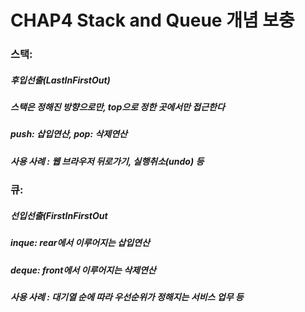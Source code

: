 # CHAP4 Stack and Queue 개념 보충

### 스택:  
##### 후입선출(LastInFirstOut)  
##### 스택은 정해진 방향으로만, top으로 정한 곳에서만 접근한다  
##### push: 삽입연산, pop: 삭제연산  
##### 사용 사례 : 웹 브라우저 뒤로가기, 실행취소(undo) 등  
  
### 큐:  
##### 선입선출(FirstInFirstOut  
##### inque: rear에서 이루어지는 삽입연산  
##### deque: front에서 이루어지는 삭제연산  
##### 사용 사례 : 대기열 순에 따라 우선순위가 정해지는 서비스 업무 등  
